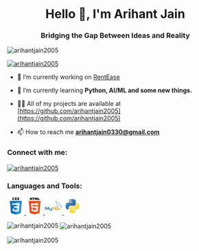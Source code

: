 <h1 align="center">Hello 👋, I'm Arihant Jain</h1>
<h3 align="center">Bridging the Gap Between Ideas and Reality</h3>

<p align="left"> <img src="https://komarev.com/ghpvc/?username=arihantjain2005&label=Profile%20views&color=0e75b6&style=flat" alt="arihantjain2005" /> </p>

<p align="left"> <a href="https://github.com/ryo-ma/github-profile-trophy"><img src="https://github-profile-trophy.vercel.app/?username=arihantjain2005" alt="arihantjain2005" /></a> </p>

- 🔭 I’m currently working on [RentEase](https://github.com/ksingla1885/RentEase.git)

- 🌱 I’m currently learning **Python, AI/ML and some new things.**

- 👨‍💻 All of my projects are available at [https://github.com/arihantjain2005](https://github.com/arihantjain2005)

- 📫 How to reach me **arihantjain0330@gmail.com**

<h3 align="left">Connect with me:</h3>
<p align="left">
<a href="https://linkedin.com/in/arihantjain2005" target="blank"><img align="center" src="https://raw.githubusercontent.com/rahuldkjain/github-profile-readme-generator/master/src/images/icons/Social/linked-in-alt.svg" alt="arihantjain2005" height="30" width="40" /></a>
</p>

<h3 align="left">Languages and Tools:</h3>
<p align="left"> <a href="https://www.w3schools.com/css/" target="_blank" rel="noreferrer"> <img src="https://raw.githubusercontent.com/devicons/devicon/master/icons/css3/css3-original-wordmark.svg" alt="css3" width="40" height="40"/> </a> <a href="https://www.w3.org/html/" target="_blank" rel="noreferrer"> <img src="https://raw.githubusercontent.com/devicons/devicon/master/icons/html5/html5-original-wordmark.svg" alt="html5" width="40" height="40"/> </a> <a href="https://www.mysql.com/" target="_blank" rel="noreferrer"> <img src="https://raw.githubusercontent.com/devicons/devicon/master/icons/mysql/mysql-original-wordmark.svg" alt="mysql" width="40" height="40"/> </a> <a href="https://www.python.org" target="_blank" rel="noreferrer"> <img src="https://raw.githubusercontent.com/devicons/devicon/master/icons/python/python-original.svg" alt="python" width="40" height="40"/> </a> </p>

<p><img align="left" src="https://github-readme-stats.vercel.app/api/top-langs?username=arihantjain2005&show_icons=true&locale=en&layout=compact" alt="arihantjain2005" /></p>

<p>&nbsp;<img align="center" src="https://github-readme-stats.vercel.app/api?username=arihantjain2005&show_icons=true&locale=en" alt="arihantjain2005" /></p>

<p><img align="center" src="https://github-readme-streak-stats.herokuapp.com/?user=arihantjain2005&" alt="arihantjain2005" /></p>
